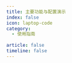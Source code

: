```yaml
---
title: 主要功能与配置演示
index: false
icon: laptop-code
category:
  - 使用指南
  
article: false
timeline: false
---
```


<Catalog />
